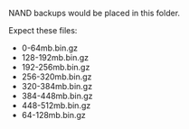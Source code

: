 NAND backups would be placed in this folder.

Expect these files:

- 0-64mb.bin.gz
- 128-192mb.bin.gz
- 192-256mb.bin.gz
- 256-320mb.bin.gz
- 320-384mb.bin.gz
- 384-448mb.bin.gz
- 448-512mb.bin.gz
- 64-128mb.bin.gz
